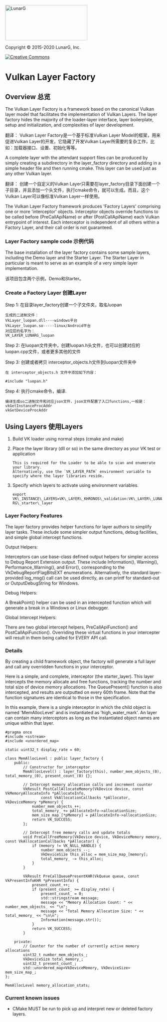 <!-- markdownlint-disable MD041 -->
<p align="left"><img src="https://vulkan.lunarg.com/img/NewLunarGLogoBlack.png" alt="LunarG" width=263 height=113 /></p>

Copyright &copy; 2015-2020 LunarG, Inc.

[![Creative Commons][3]][4]

[3]: https://i.creativecommons.org/l/by-nd/4.0/88x31.png "Creative Commons License"
[4]: https://creativecommons.org/licenses/by-nd/4.0/

# Vulkan Layer Factory

## Overview 总览

The Vulkan Layer Factory is a framework based on the canonical Vulkan layer model that
facilitates the implementation of Vulkan Layers. The layer factory hides the majority of the
loader-layer interface, layer boilerplate, setup and initialization, and complexities
of layer development.

翻译：
Vulkan Layer Factory是一个基于标准Vulkan Layer Model的框架，用来促进Vulkan Layer的开发，它隐藏了开发Vulkan Layer所需要的复杂工作，比如：加载器接口、设置、初始化等等。

A complete layer with the attendant support files can be produced by simply creating a
subdirectory in the layer\_factory directory and adding in a simple header file
and then running cmake. This layer can be used just as any other Vulkan layer.

翻译：
创建一个自定义的Vulkan Layer只需要在layer_factory目录下面创建一个子目录，并且添加一个头文件，执行cmake命令，就可以生成。而且，这个Vulkan Layer可以像标准Vulkan Layer一样使用。

The Vulkan Layer Factory framework produces 'Factory Layers' comprising one or more
'interceptor' objects. Interceptor objects override functions to be called before (PreCallApiName)
or after (PostCallApiName) each Vulkan entrypoint of interest. Each interceptor is independent
of all others within a Factory Layer, and their call order is not guaranteed.

### Layer Factory sample code 示例代码

The base installation of the layer factory contains some sample layers, including
the Demo layer and the Starter Layer. The Starter Layer in particular is meant to serve as
an example of a very simple layer implementation.

该项目包含两个示例，Demo和Starter。


### Create a Factory Layer 创建Layer


Step 1: 在目录layer_factory创建一个子文件夹，取名luopan

    生成的二进制文件：
    VkLayer_luopan.dll----windows平台
    VkLayer_luopan.so-----linux/Android平台
    对应层的名字为：
    VK_LAYER_LUNARG_luopan

Step 2: 在luopan文件夹中，创建luopan.h头文件，也可以创建对应的luopan.cpp文件，或者更多其他的文件


Step 3: 创建或者拷贝 interceptor_objects.h文件到luopan文件夹中

    在 interceptor_objects.h 文件中添加如下内容：

    #include "luopan.h"

Step 4: 执行cmake命令，编译.

    编译生成so二进制文件和对应json文件，json文件配置了入口functions,一般是：
    vkGetInstanceProcAddr
    vkGetDeviceProcAddr

## Using Layers 使用Layers

1. Build VK loader using normal steps (cmake and make)
2. Place the layer library (dll or so) in the same directory as your VK test or application

       This is required for the Loader to be able to scan and enumerate your library.
       Alternatively, use the `VK_LAYER_PATH` environment variable to specify where the layer libraries reside.

3. Specify which layers to activate using environment variables.

    `export VK\_INSTANCE\_LAYERS=VK\_LAYER\_KHRONOS\_validation:VK\_LAYER\_LUNARG\_starter\_layer`


### Layer Factory Features

The layer factory provides helper functions for layer authors to simplify layer tasks. These include some
simpler output functions, debug facilities, and simple global intercept functions.


Output Helpers:

Interceptors can use base-class defined output helpers for simpler access to Debug Report Extension output.
These include Information(), Warning(), Performance\_Warning(), and Error(), corresponding to the
VkDebugReportFlagBitsEXT enumerations. Alternatively, the standard layer-provided log\_msg() call can be used
directly, as can printf for standard-out or OutputDebugString for Windows.

Debug Helpers:

A BreakPoint() helper can be used in an intercepted function which will generate a break in a Windows or Linux
debugger.

Global Intercept Helpers:

There are two global intercept helpers, PreCallApiFunction() and PostCallApiFunction(). Overriding these virtual
functions in your intercepter will result in them being called for EVERY API call.

### Details

By creating a child framework object, the factory will generate a full layer and call any overridden functions
in your interceptor.

Here is a simple, and complete, interceptor (the starter\_layer). This layer intercepts the memory allocate and free
functions, tracking the number and total size of device memory allocations. The QueuePresent() function is also intercepted, and
results are outputted on every 60th frame.  Note that the function signatures are identical to those in the specification.

In this example, there is a single interceptor in which the child object is named 'MemAllocLevel' and is instantiated as
'high\_water\_mark'. An layer can contain many interceptors as long as the instantiated object names are unique within that layer.


    #pragma once
    #include <sstream>
    #include <unordered_map>

    static uint32_t display_rate = 60;

    class MemAllocLevel : public layer_factory {
        public:
            // Constructor for interceptor
            MemAllocLevel() : layer_factory(this), number_mem_objects_(0), total_memory_(0), present_count_(0) {};

            // Intercept memory allocation calls and increment counter
            VkResult PostCallAllocateMemory(VkDevice device, const VkMemoryAllocateInfo *pAllocateInfo,
                    const VkAllocationCallbacks *pAllocator, VkDeviceMemory *pMemory) {
                number_mem_objects_++;
                total_memory_ += pAllocateInfo->allocationSize;
                mem_size_map_[*pMemory] = pAllocateInfo->allocationSize;
                return VK_SUCCESS;
            };

            // Intercept free memory calls and update totals
            void PreCallFreeMemory(VkDevice device, VkDeviceMemory memory, const VkAllocationCallbacks *pAllocator) {
                if (memory != VK_NULL_HANDLE) {
                    number_mem_objects_--;
                    VkDeviceSize this_alloc = mem_size_map_[memory];
                    total_memory_ -= this_alloc;
                }
            }

            VkResult PreCallQueuePresentKHR(VkQueue queue, const VkPresentInfoKHR *pPresentInfo) {
                present_count_++;
                if (present_count_ >= display_rate) {
                    present_count_ = 0;
                    std::stringstream message;
                    message << "Memory Allocation Count: " << number_mem_objects_ << "\n";
                    message << "Total Memory Allocation Size: " << total_memory_ << "\n\n";
                    Information(message.str());
                }
                return VK_SUCCESS;
            }

        private:
            // Counter for the number of currently active memory allocations
            uint32_t number_mem_objects_;
            VkDeviceSize total_memory_;
            uint32_t present_count_;
            std::unordered_map<VkDeviceMemory, VkDeviceSize> mem_size_map_;
    };

    MemAllocLevel memory_allocation_stats;

### Current known issues

 * CMake MUST be run to pick up and interpret new or deleted factory layers.


